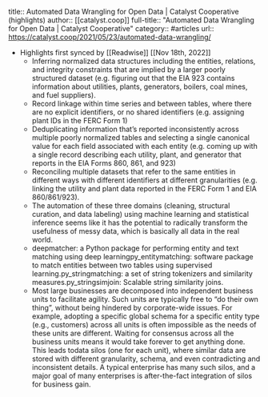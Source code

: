 title:: Automated Data Wrangling for Open Data | Catalyst Cooperative (highlights)
author:: [[catalyst.coop]]
full-title:: "Automated Data Wrangling for Open Data | Catalyst Cooperative"
category:: #articles
url:: https://catalyst.coop/2021/05/23/automated-data-wrangling/

- Highlights first synced by [[Readwise]] [[Nov 18th, 2022]]
	- Inferring normalized data structures including the entities, relations, and integrity constraints that are implied by a larger poorly structured dataset (e.g. figuring out that the EIA 923 contains information about utilities, plants, generators, boilers, coal mines, and fuel suppliers).
	- Record linkage within time series and between tables, where there are no explicit identifiers, or no shared identifiers (e.g. assigning plant IDs in the FERC Form 1)
	- Deduplicating information that’s reported inconsistently across multiple poorly normalized tables and selecting a single canonical value for each field associated with each entity (e.g. coming up with a single record describing each utility, plant, and generator that reports in the EIA Forms 860, 861, and 923)
	- Reconciling multiple datasets that refer to the same entities in different ways with different identifiers at different granularities (e.g. linking the utility and plant data reported in the FERC Form 1 and EIA 860/861/923).
	- The automation of these three domains (cleaning, structural curation, and data labeling) using machine learning and statistical inference seems like it has the potential to radically transform the usefulness of messy data, which is basically all data in the real world.
	- deepmatcher: a Python package for performing entity and text matching using deep learningpy_entitymatching: software package to match entities between two tables using supervised learning.py_stringmatching: a set of string tokenizers and similarity measures.py_stringsimjoin: Scalable string similarity joins.
	- Most large businesses are decomposed into independent business units to facilitate agility. Such units are typically free to “do their own thing”, without being hindered by corporate-wide issues. For example, adopting a specific global schema for a specific entity type (e.g., customers) across all units is often impossible as the needs of these units are different. Waiting for consensus across all the business units means it would take forever to get anything done. This leads todata silos (one for each unit), where similar data are stored with different granularity, schema, and even contradicting and inconsistent details. A typical enterprise has many such silos, and a major goal of many enterprises is after-the-fact integration of silos for business gain.